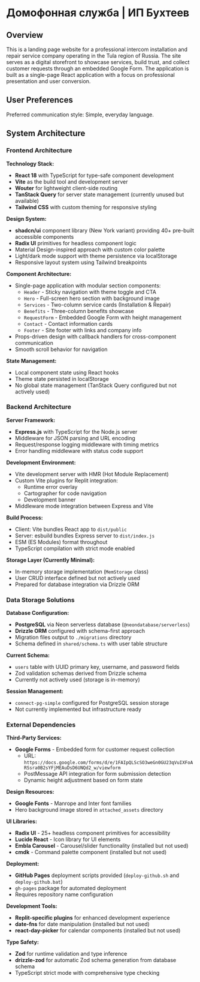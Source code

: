 # Домофонная служба | ИП Бухтеев

## Overview

This is a landing page website for a professional intercom installation and repair service company operating in the Tula region of Russia. The site serves as a digital storefront to showcase services, build trust, and collect customer requests through an embedded Google Form. The application is built as a single-page React application with a focus on professional presentation and user conversion.

## User Preferences

Preferred communication style: Simple, everyday language.

## System Architecture

### Frontend Architecture

**Technology Stack:**
- **React 18** with TypeScript for type-safe component development
- **Vite** as the build tool and development server
- **Wouter** for lightweight client-side routing
- **TanStack Query** for server state management (currently unused but available)
- **Tailwind CSS** with custom theming for responsive styling

**Design System:**
- **shadcn/ui** component library (New York variant) providing 40+ pre-built accessible components
- **Radix UI** primitives for headless component logic
- Material Design-inspired approach with custom color palette
- Light/dark mode support with theme persistence via localStorage
- Responsive layout system using Tailwind breakpoints

**Component Architecture:**
- Single-page application with modular section components:
  - `Header` - Sticky navigation with theme toggle and CTA
  - `Hero` - Full-screen hero section with background image
  - `Services` - Two-column service cards (Installation & Repair)
  - `Benefits` - Three-column benefits showcase
  - `RequestForm` - Embedded Google Form with height management
  - `Contact` - Contact information cards
  - `Footer` - Site footer with links and company info
- Props-driven design with callback handlers for cross-component communication
- Smooth scroll behavior for navigation

**State Management:**
- Local component state using React hooks
- Theme state persisted in localStorage
- No global state management (TanStack Query configured but not actively used)

### Backend Architecture

**Server Framework:**
- **Express.js** with TypeScript for the Node.js server
- Middleware for JSON parsing and URL encoding
- Request/response logging middleware with timing metrics
- Error handling middleware with status code support

**Development Environment:**
- Vite development server with HMR (Hot Module Replacement)
- Custom Vite plugins for Replit integration:
  - Runtime error overlay
  - Cartographer for code navigation
  - Development banner
- Middleware mode integration between Express and Vite

**Build Process:**
- Client: Vite bundles React app to `dist/public`
- Server: esbuild bundles Express server to `dist/index.js`
- ESM (ES Modules) format throughout
- TypeScript compilation with strict mode enabled

**Storage Layer (Currently Minimal):**
- In-memory storage implementation (`MemStorage` class)
- User CRUD interface defined but not actively used
- Prepared for database integration via Drizzle ORM

### Data Storage Solutions

**Database Configuration:**
- **PostgreSQL** via Neon serverless database (`@neondatabase/serverless`)
- **Drizzle ORM** configured with schema-first approach
- Migration files output to `./migrations` directory
- Schema defined in `shared/schema.ts` with user table structure

**Current Schema:**
- `users` table with UUID primary key, username, and password fields
- Zod validation schemas derived from Drizzle schema
- Currently not actively used (storage is in-memory)

**Session Management:**
- `connect-pg-simple` configured for PostgreSQL session storage
- Not currently implemented but infrastructure ready

### External Dependencies

**Third-Party Services:**
- **Google Forms** - Embedded form for customer request collection
  - URL: `https://docs.google.com/forms/d/e/1FAIpQLScSO3weGn0GU23qVuIXFoARSsra0B2sYFjMEAuDsD6UNQd2_w/viewform`
  - PostMessage API integration for form submission detection
  - Dynamic height adjustment based on form state

**Design Resources:**
- **Google Fonts** - Manrope and Inter font families
- Hero background image stored in `attached_assets` directory

**UI Libraries:**
- **Radix UI** - 25+ headless component primitives for accessibility
- **Lucide React** - Icon library for UI elements
- **Embla Carousel** - Carousel/slider functionality (installed but not used)
- **cmdk** - Command palette component (installed but not used)

**Deployment:**
- **GitHub Pages** deployment scripts provided (`deploy-github.sh` and `deploy-github.bat`)
- `gh-pages` package for automated deployment
- Requires repository name configuration

**Development Tools:**
- **Replit-specific plugins** for enhanced development experience
- **date-fns** for date manipulation (installed but not used)
- **react-day-picker** for calendar components (installed but not used)

**Type Safety:**
- **Zod** for runtime validation and type inference
- **drizzle-zod** for automatic Zod schema generation from database schema
- TypeScript strict mode with comprehensive type checking